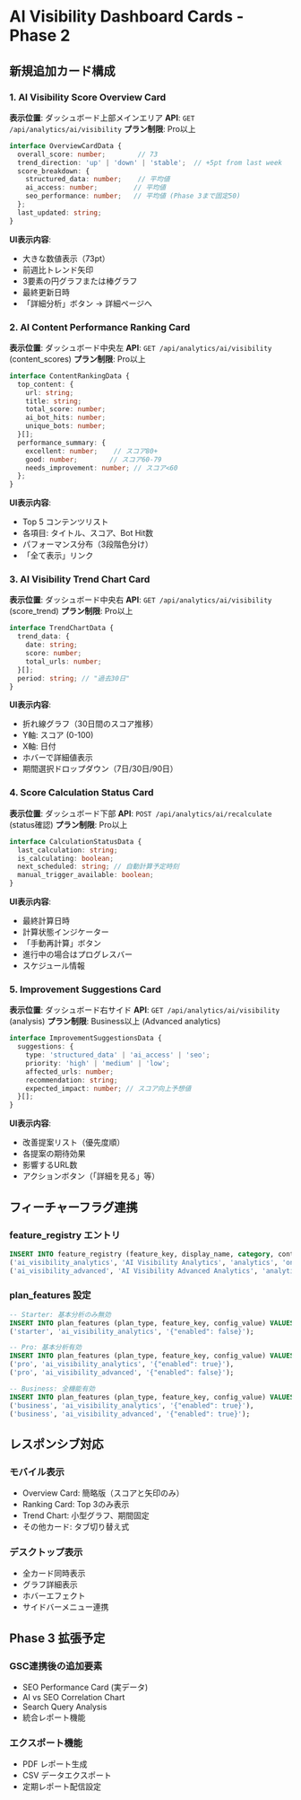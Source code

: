 # AI Visibility Dashboard Cards - Phase 2

## 新規追加カード構成

### 1. AI Visibility Score Overview Card
**表示位置**: ダッシュボード上部メインエリア
**API**: `GET /api/analytics/ai/visibility`
**プラン制限**: Pro以上

```typescript
interface OverviewCardData {
  overall_score: number;        // 73
  trend_direction: 'up' | 'down' | 'stable';  // +5pt from last week
  score_breakdown: {
    structured_data: number;    // 平均値
    ai_access: number;         // 平均値
    seo_performance: number;   // 平均値 (Phase 3まで固定50)
  };
  last_updated: string;
}
```

**UI表示内容**:
- 大きな数値表示（73pt）
- 前週比トレンド矢印
- 3要素の円グラフまたは棒グラフ
- 最終更新日時
- 「詳細分析」ボタン → 詳細ページへ

### 2. AI Content Performance Ranking Card
**表示位置**: ダッシュボード中央左
**API**: `GET /api/analytics/ai/visibility` (content_scores)
**プラン制限**: Pro以上

```typescript
interface ContentRankingData {
  top_content: {
    url: string;
    title: string;
    total_score: number;
    ai_bot_hits: number;
    unique_bots: number;
  }[];
  performance_summary: {
    excellent: number;    // スコア80+
    good: number;        // スコア60-79
    needs_improvement: number; // スコア<60
  };
}
```

**UI表示内容**:
- Top 5 コンテンツリスト
- 各項目: タイトル、スコア、Bot Hit数
- パフォーマンス分布（3段階色分け）
- 「全て表示」リンク

### 3. AI Visibility Trend Chart Card
**表示位置**: ダッシュボード中央右
**API**: `GET /api/analytics/ai/visibility` (score_trend)
**プラン制限**: Pro以上

```typescript
interface TrendChartData {
  trend_data: {
    date: string;
    score: number;
    total_urls: number;
  }[];
  period: string; // "過去30日"
}
```

**UI表示内容**:
- 折れ線グラフ（30日間のスコア推移）
- Y軸: スコア (0-100)
- X軸: 日付
- ホバーで詳細値表示
- 期間選択ドロップダウン（7日/30日/90日）

### 4. Score Calculation Status Card
**表示位置**: ダッシュボード下部
**API**: `POST /api/analytics/ai/recalculate` (status確認)
**プラン制限**: Pro以上

```typescript
interface CalculationStatusData {
  last_calculation: string;
  is_calculating: boolean;
  next_scheduled: string; // 自動計算予定時刻
  manual_trigger_available: boolean;
}
```

**UI表示内容**:
- 最終計算日時
- 計算状態インジケーター
- 「手動再計算」ボタン
- 進行中の場合はプログレスバー
- スケジュール情報

### 5. Improvement Suggestions Card
**表示位置**: ダッシュボード右サイド
**API**: `GET /api/analytics/ai/visibility` (analysis)
**プラン制限**: Business以上 (Advanced analytics)

```typescript
interface ImprovementSuggestionsData {
  suggestions: {
    type: 'structured_data' | 'ai_access' | 'seo';
    priority: 'high' | 'medium' | 'low';
    affected_urls: number;
    recommendation: string;
    expected_impact: number; // スコア向上予想値
  }[];
}
```

**UI表示内容**:
- 改善提案リスト（優先度順）
- 各提案の期待効果
- 影響するURL数
- アクションボタン（「詳細を見る」等）

## フィーチャーフラグ連携

### feature_registry エントリ
```sql
INSERT INTO feature_registry (feature_key, display_name, category, control_type, is_active) VALUES
('ai_visibility_analytics', 'AI Visibility Analytics', 'analytics', 'on_off', true),
('ai_visibility_advanced', 'AI Visibility Advanced Analytics', 'analytics', 'on_off', true);
```

### plan_features 設定
```sql
-- Starter: 基本分析のみ無効
INSERT INTO plan_features (plan_type, feature_key, config_value) VALUES
('starter', 'ai_visibility_analytics', '{"enabled": false}');

-- Pro: 基本分析有効
INSERT INTO plan_features (plan_type, feature_key, config_value) VALUES
('pro', 'ai_visibility_analytics', '{"enabled": true}'),
('pro', 'ai_visibility_advanced', '{"enabled": false}');

-- Business: 全機能有効
INSERT INTO plan_features (plan_type, feature_key, config_value) VALUES
('business', 'ai_visibility_analytics', '{"enabled": true}'),
('business', 'ai_visibility_advanced', '{"enabled": true}');
```

## レスポンシブ対応

### モバイル表示
- Overview Card: 簡略版（スコアと矢印のみ）
- Ranking Card: Top 3のみ表示
- Trend Chart: 小型グラフ、期間固定
- その他カード: タブ切り替え式

### デスクトップ表示
- 全カード同時表示
- グラフ詳細表示
- ホバーエフェクト
- サイドバーメニュー連携

## Phase 3 拡張予定

### GSC連携後の追加要素
- SEO Performance Card (実データ)
- AI vs SEO Correlation Chart
- Search Query Analysis
- 統合レポート機能

### エクスポート機能
- PDF レポート生成
- CSV データエクスポート
- 定期レポート配信設定